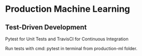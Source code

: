# Production Machine Learning

## Test-Driven Development
Pytest for Unit Tests and TravisCI for Continuous Integration

Run tests with cmd: pytest in terminal from production-ml folder.